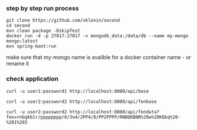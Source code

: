 
### step by step run process

```
git clone https://github.com/vklonin/second
cd second
mvn clean package -DskipTest    
docker run -d -p 27017:27017 -v mongodb_data:/data/db --name my-mongo mongo:latest     
mvn spring-boot:run
```
make sure that my-mongo name is avalible for a docker container name - or rename it

### check application

```curl -u user1:password1 http://localhost:8080/api/base```

```curl -u user2:password2 http://localhost:8080/api/fenbase```

```curl -u user2:password2 http://localhost:8080/api/fendata?fen=rnbqkb1r/pppppppp/8/3n4/2PP4/8/PP2PPPP/RNBQKBNR%20w%20KQkq%20-%201%203```